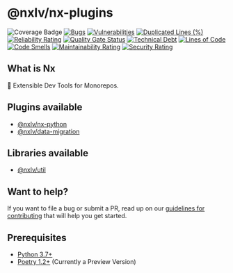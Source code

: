 # @nxlv/nx-plugins

![Coverage Badge](https://img.shields.io/endpoint?url=https://gist.githubusercontent.com/lucasvieirasilva/64d6f926915811aa067f60e6a70735c8/raw/coverage-packages-nx-python.json)
[![Bugs](https://sonarcloud.io/api/project_badges/measure?project=lucasvieirasilva_nx-plugins&metric=bugs)](https://sonarcloud.io/summary/new_code?id=lucasvieirasilva_nx-plugins)
[![Vulnerabilities](https://sonarcloud.io/api/project_badges/measure?project=lucasvieirasilva_nx-plugins&metric=vulnerabilities)](https://sonarcloud.io/summary/new_code?id=lucasvieirasilva_nx-plugins)
[![Duplicated Lines (%)](https://sonarcloud.io/api/project_badges/measure?project=lucasvieirasilva_nx-plugins&metric=duplicated_lines_density)](https://sonarcloud.io/summary/new_code?id=lucasvieirasilva_nx-plugins)
[![Reliability Rating](https://sonarcloud.io/api/project_badges/measure?project=lucasvieirasilva_nx-plugins&metric=reliability_rating)](https://sonarcloud.io/summary/new_code?id=lucasvieirasilva_nx-plugins)
[![Quality Gate Status](https://sonarcloud.io/api/project_badges/measure?project=lucasvieirasilva_nx-plugins&metric=alert_status)](https://sonarcloud.io/summary/new_code?id=lucasvieirasilva_nx-plugins)
[![Technical Debt](https://sonarcloud.io/api/project_badges/measure?project=lucasvieirasilva_nx-plugins&metric=sqale_index)](https://sonarcloud.io/summary/new_code?id=lucasvieirasilva_nx-plugins)
[![Lines of Code](https://sonarcloud.io/api/project_badges/measure?project=lucasvieirasilva_nx-plugins&metric=ncloc)](https://sonarcloud.io/summary/new_code?id=lucasvieirasilva_nx-plugins)
[![Code Smells](https://sonarcloud.io/api/project_badges/measure?project=lucasvieirasilva_nx-plugins&metric=code_smells)](https://sonarcloud.io/summary/new_code?id=lucasvieirasilva_nx-plugins)
[![Maintainability Rating](https://sonarcloud.io/api/project_badges/measure?project=lucasvieirasilva_nx-plugins&metric=sqale_rating)](https://sonarcloud.io/summary/new_code?id=lucasvieirasilva_nx-plugins)
[![Security Rating](https://sonarcloud.io/api/project_badges/measure?project=lucasvieirasilva_nx-plugins&metric=security_rating)](https://sonarcloud.io/summary/new_code?id=lucasvieirasilva_nx-plugins)

## What is Nx

🔎 Extensible Dev Tools for Monorepos.

## Plugins available

- [@nxlv/nx-python](packages/nx-python/README.md)
- [@nxlv/data-migration](packages/data-migration/README.md)

## Libraries available

- [@nxlv/util](packages/util/README.md)

## Want to help?

If you want to file a bug or submit a PR, read up on our [guidelines for contributing](./CONTRIBUTING.md) that will help you get started.

## Prerequisites

- [Python 3.7+](https://www.python.org/)
- [Poetry 1.2+](https://python-poetry.org/docs/master/) (Currently a Preview Version)
